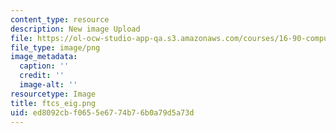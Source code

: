 ```yaml
---
content_type: resource
description: New image Upload
file: https://ol-ocw-studio-app-qa.s3.amazonaws.com/courses/16-90-computational-methods-in-aerospace-engineering-spring-2014/ed8092cbf0655e6774b76b0a79d5a73d_ftcs_eig.png
file_type: image/png
image_metadata:
  caption: ''
  credit: ''
  image-alt: ''
resourcetype: Image
title: ftcs_eig.png
uid: ed8092cb-f065-5e67-74b7-6b0a79d5a73d
---
```

